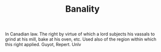 ---
title: Banality
letter: B
permalink: "/definitions/banality.html"
body: In Canadian law. The right by virtue of which a lord subjects his vassals to
  grind at his mill, bake at his oven, etc. Used also of the region within which this
  right applied. Guyot, Repert. Unlv
published_at: '2018-07-07'
layout: post
---